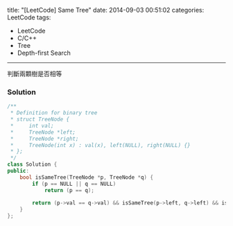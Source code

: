 title: "[LeetCode] Same Tree"
date: 2014-09-03 00:51:02
categories: LeetCode
tags:
- LeetCode
- C/C++
- Tree
- Depth-first Search
---
判斷兩顆樹是否相等

<!-- more -->

### Solution

``` c++
/**
 * Definition for binary tree
 * struct TreeNode {
 *     int val;
 *     TreeNode *left;
 *     TreeNode *right;
 *     TreeNode(int x) : val(x), left(NULL), right(NULL) {}
 * };
 */
class Solution {
public:
    bool isSameTree(TreeNode *p, TreeNode *q) {
        if (p == NULL || q == NULL)
            return (p == q);
            
        return (p->val == q->val) && isSameTree(p->left, q->left) && isSameTree(p->right, q->right);
    }
};
```

